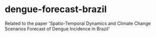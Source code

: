 # dengue-forecast-brazil
Related to the paper 'Spatio-Temporal Dynamics and Climate Change Scenarios Forecast of Dengue Incidence in Brazil'

